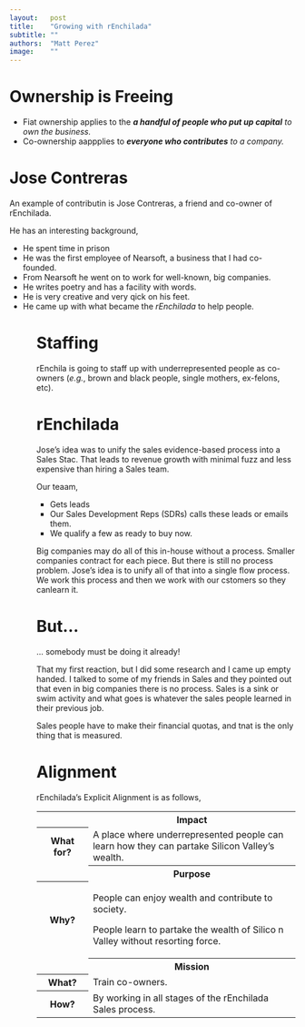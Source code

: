 ```yaml
---
layout:   post
title:    "Growing with rEnchilada"
subtitle: ""
authors:  "Matt Perez"
image:    ""
---
```


<div style='display:none; '>
 <p>It is not &lsquo;breaking out&rsquo; or &lsquo;growing free.&rsquo; It is about growing and going.</p>
</div>

<h1>Ownership is Freeing</h1>
  <ul>
   <li>Fiat ownership applies to the <em><strong>a handful of people who put up capital</strong> to own the business.</em></li>
   <li>Co-ownership aappplies to <em><strong>everyone who contributes</strong> to a company.</em></li>
  </ul>

<h1>Jose Contreras</h1>
 <p>An example of contributin is Jose Contreras, a friend and co-owner of rEnchilada.</p>
 <p>He has an interesting background,</p>
  <ul>
   <li>He spent time in prison</li>
   <li>He was the first employee of Nearsoft, a business that I had co-founded.</li>
   <li>From Nearsoft he went on to work for well-known, big companies.</li>
   <li>He writes poetry and has a facility with words.</li>
   <li>He is very creative and very qick on his feet.</li>
   <li>He came up with what became the <em>rEnchilada</em> to help people.</li>
  <ul>

<h1>Staffing</h1>
  <p>rEnchila is going to staff up with underrepresented people as co-owners (<em>e.g.</em>, brown and black people, single mothers, ex-felons, etc).</p>
 
<h1>rEnchilada</h1>
 <p>Jose&rsquo;s idea was to unify the sales evidence-based process into a Sales Stac. That leads to revenue growth with minimal fuzz and less expensive than hiring a Sales team.</p>
 <p>Our teaam,</p>
 <ul>
  <li>Gets leads</li>
  <li>Our Sales Development Reps (SDRs) calls these leads or emails them.</li>
  <li>We qualify a few as <span class="iquo">ready to buy now.</span></li>
 </ul>
 <p>Big companies may do all of this in-house without a process. Smaller companies contract for each piece. But there is still no process problem. Jose&rsquo;s idea is to unify all of that into a single flow process. We work this process and then we work with our cstomers so they canlearn it.</p>

<h1>But…</h1>
 <p class="iquo">… somebody must be doing it already!</p>
 <p>That my first reaction, but I did some research and I came up empty handed. I talked to some of my friends in Sales and they pointed out that even in big companies there is no process. Sales is a sink or swim activity and what goes is whatever the sales people learned in their previous job.</p>
 <p>Sales people have to make their financial quotas, and tnat is the only thing that is measured.</p>

<h1>Alignment</h1>
 <p>rEnchilada&rsquo;s Explicit Alignment is as follows,</p>
 <div class='_center'>
  <table class='_explicitalignment'>
   <tr id='_background'>
    <td></td>
    <th>Impact</th>
   </tr>
   <tr>
    <th style='width:20%; '>What for?</th>
    <td>A place where underrepresented people can learn how they can partake Silicon Valley&rsquo;s wealth.</td>
   </tr>
   <tr id='_background'>
    <td></td>
    <th>Purpose</th>
   </tr>
   <tr>
    <th>Why?</th>
    <td>
     <p>People can enjoy wealth and contribute to society.</p>
     <p>People learn to partake the wealth of Silico n Valley without resorting force.</p>
    </td>
   </tr>
   <tr id='_background'>
    <td></td>
    <th>Mission</th>
   </tr>
   <tr>
    <th>What?</th>
    <td>Train co-owners.</td>
   </tr>
   <tr>
    <th>How?</th>
    <td>By working in all stages of the rEnchilada Sales process.</td>
   </tr>
  </table>
 </div>

 <p></p>
 <p></p>
 <p></p>